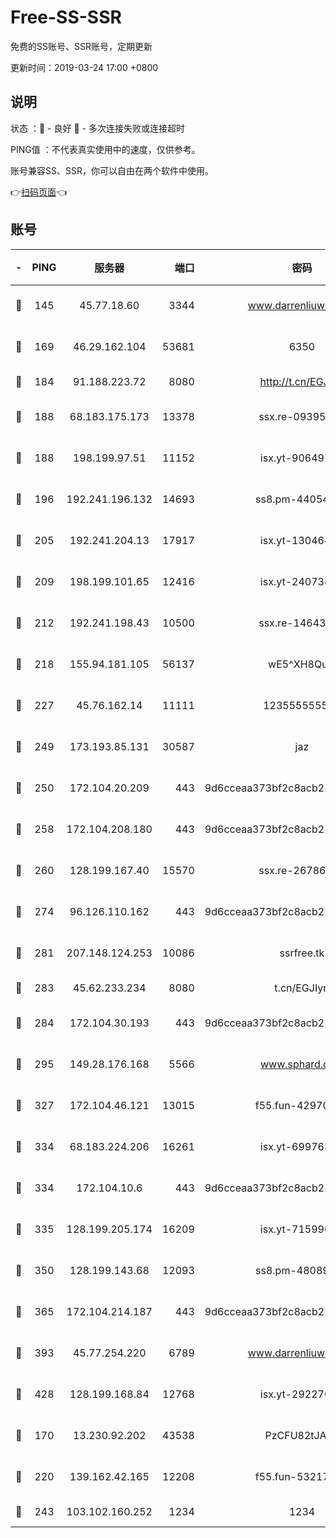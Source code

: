 # Free-SS-SSR

免费的SS账号、SSR账号，定期更新

更新时间：2019-03-24 17:00 +0800

## 说明

状态     ：🙂 - 良好 🙁 - 多次连接失败或连接超时

PING值   ：不代表真实使用中的速度，仅供参考。

账号兼容SS、SSR，你可以自由在两个软件中使用。

👉[扫码页面](https://liesauer.github.io/Free-SS-SSR/)👈

## 账号

|-|PING|服务器|端口|密码|加密方式|区域|
|:----:|:----:|:-----:|-----:|:----:|:----:|:----:|
|🙂|145|45.77.18.60|3344|www.darrenliuwei.com|aes-256-cfb|JP|
|🙂|169|46.29.162.104|53681|6350|aes-128-ctr|RU|
|🙂|184|91.188.223.72|8080|http://t.cn/EGJIyrl|rc4-md5|RU|
|🙂|188|68.183.175.173|13378|ssx.re-09395375|aes-256-cfb|US|
|🙂|188|198.199.97.51|11152|isx.yt-90649731|aes-256-cfb|US|
|🙂|196|192.241.196.132|14693|ss8.pm-44054709|aes-256-cfb|US|
|🙂|205|192.241.204.13|17917|isx.yt-13046468|aes-256-cfb|US|
|🙂|209|198.199.101.65|12416|isx.yt-24073404|aes-256-cfb|US|
|🙂|212|192.241.198.43|10500|ssx.re-14643912|aes-256-cfb|US|
|🙂|218|155.94.181.105|56137|wE5^XH8Quw|aes-256-cfb|US|
|🙂|227|45.76.162.14|11111|123555555555|aes-256-cfb|SG|
|🙂|249|173.193.85.131|30587|jaz|aes-256-cfb|US|
|🙂|250|172.104.20.209|443|9d6cceaa373bf2c8acb22e60b6a58be6|aes-256-cfb|US|
|🙂|258|172.104.208.180|443|9d6cceaa373bf2c8acb22e60b6a58be6|aes-256-cfb|US|
|🙂|260|128.199.167.40|15570|ssx.re-26786415|aes-256-cfb|SG|
|🙂|274|96.126.110.162|443|9d6cceaa373bf2c8acb22e60b6a58be6|aes-256-cfb|US|
|🙂|281|207.148.124.253|10086|ssrfree.tk|aes-256-cfb|SG|
|🙂|283|45.62.233.234|8080|t.cn/EGJIyrl|rc4-md5|CA|
|🙂|284|172.104.30.193|443|9d6cceaa373bf2c8acb22e60b6a58be6|aes-256-cfb|US|
|🙂|295|149.28.176.168|5566|www.sphard.com|aes-256-cfb|AU|
|🙂|327|172.104.46.121|13015|f55.fun-42970709|aes-256-cfb|SG|
|🙂|334|68.183.224.206|16261|isx.yt-69976320|aes-256-cfb|SG|
|🙂|334|172.104.10.6|443|9d6cceaa373bf2c8acb22e60b6a58be6|aes-256-cfb|US|
|🙂|335|128.199.205.174|16209|isx.yt-71599058|aes-256-cfb|SG|
|🙂|350|128.199.143.68|12093|ss8.pm-48089265|aes-256-cfb|SG|
|🙂|365|172.104.214.187|443|9d6cceaa373bf2c8acb22e60b6a58be6|aes-256-cfb|US|
|🙂|393|45.77.254.220|6789|www.darrenliuwei.com|aes-256-cfb|SG|
|🙂|428|128.199.168.84|12768|isx.yt-29227079|aes-256-cfb|SG|
|🙂|170|13.230.92.202|43538|PzCFU82tJAdZ|aes-256-cfb|JP|
|🙂|220|139.162.42.165|12208|f55.fun-53217838|aes-256-cfb|SG|
|🙁|243|103.102.160.252|1234|1234|rc4-md5|JP|
